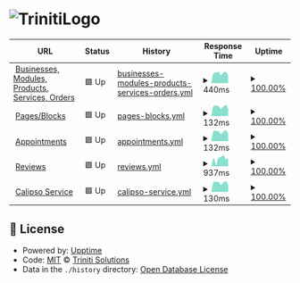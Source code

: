 # ![TrinitiLogo](https://trinitisolutions.nl/logo%20V2%20with%20solutions%20v2%20trans.png)

<!--start: status pages-->
<!-- This summary is generated by Upptime (https://github.com/upptime/upptime) -->
<!-- Do not edit this manually, your changes will be overwritten -->
<!-- prettier-ignore -->
| URL | Status | History | Response Time | Uptime |
| --- | ------ | ------- | ------------- | ------ |
| <img alt="" src="https://icons.duckduckgo.com/ip3/api.appset.nl.ico" height="13"> [Businesses, Modules, Products, Services, Orders](https://api.appset.nl/v1/Businesses/trinitisolutions) | 🟩 Up | [businesses-modules-products-services-orders.yml](https://github.com/trinitisolutions/triniti-uptime-monitor/commits/HEAD/history/businesses-modules-products-services-orders.yml) | <details><summary><img alt="Response time graph" src="./graphs/businesses-modules-products-services-orders/response-time-week.png" height="20"> 440ms</summary><br><a href="https://trinitisolutions.github.io/triniti-uptime-monitor/history/businesses-modules-products-services-orders"><img alt="Response time 421" src="https://img.shields.io/endpoint?url=https%3A%2F%2Fraw.githubusercontent.com%2Ftrinitisolutions%2Ftriniti-uptime-monitor%2FHEAD%2Fapi%2Fbusinesses-modules-products-services-orders%2Fresponse-time.json"></a><br><a href="https://trinitisolutions.github.io/triniti-uptime-monitor/history/businesses-modules-products-services-orders"><img alt="24-hour response time 346" src="https://img.shields.io/endpoint?url=https%3A%2F%2Fraw.githubusercontent.com%2Ftrinitisolutions%2Ftriniti-uptime-monitor%2FHEAD%2Fapi%2Fbusinesses-modules-products-services-orders%2Fresponse-time-day.json"></a><br><a href="https://trinitisolutions.github.io/triniti-uptime-monitor/history/businesses-modules-products-services-orders"><img alt="7-day response time 440" src="https://img.shields.io/endpoint?url=https%3A%2F%2Fraw.githubusercontent.com%2Ftrinitisolutions%2Ftriniti-uptime-monitor%2FHEAD%2Fapi%2Fbusinesses-modules-products-services-orders%2Fresponse-time-week.json"></a><br><a href="https://trinitisolutions.github.io/triniti-uptime-monitor/history/businesses-modules-products-services-orders"><img alt="30-day response time 412" src="https://img.shields.io/endpoint?url=https%3A%2F%2Fraw.githubusercontent.com%2Ftrinitisolutions%2Ftriniti-uptime-monitor%2FHEAD%2Fapi%2Fbusinesses-modules-products-services-orders%2Fresponse-time-month.json"></a><br><a href="https://trinitisolutions.github.io/triniti-uptime-monitor/history/businesses-modules-products-services-orders"><img alt="1-year response time 415" src="https://img.shields.io/endpoint?url=https%3A%2F%2Fraw.githubusercontent.com%2Ftrinitisolutions%2Ftriniti-uptime-monitor%2FHEAD%2Fapi%2Fbusinesses-modules-products-services-orders%2Fresponse-time-year.json"></a></details> | <details><summary><a href="https://trinitisolutions.github.io/triniti-uptime-monitor/history/businesses-modules-products-services-orders">100.00%</a></summary><a href="https://trinitisolutions.github.io/triniti-uptime-monitor/history/businesses-modules-products-services-orders"><img alt="All-time uptime 99.99%" src="https://img.shields.io/endpoint?url=https%3A%2F%2Fraw.githubusercontent.com%2Ftrinitisolutions%2Ftriniti-uptime-monitor%2FHEAD%2Fapi%2Fbusinesses-modules-products-services-orders%2Fuptime.json"></a><br><a href="https://trinitisolutions.github.io/triniti-uptime-monitor/history/businesses-modules-products-services-orders"><img alt="24-hour uptime 100.00%" src="https://img.shields.io/endpoint?url=https%3A%2F%2Fraw.githubusercontent.com%2Ftrinitisolutions%2Ftriniti-uptime-monitor%2FHEAD%2Fapi%2Fbusinesses-modules-products-services-orders%2Fuptime-day.json"></a><br><a href="https://trinitisolutions.github.io/triniti-uptime-monitor/history/businesses-modules-products-services-orders"><img alt="7-day uptime 100.00%" src="https://img.shields.io/endpoint?url=https%3A%2F%2Fraw.githubusercontent.com%2Ftrinitisolutions%2Ftriniti-uptime-monitor%2FHEAD%2Fapi%2Fbusinesses-modules-products-services-orders%2Fuptime-week.json"></a><br><a href="https://trinitisolutions.github.io/triniti-uptime-monitor/history/businesses-modules-products-services-orders"><img alt="30-day uptime 100.00%" src="https://img.shields.io/endpoint?url=https%3A%2F%2Fraw.githubusercontent.com%2Ftrinitisolutions%2Ftriniti-uptime-monitor%2FHEAD%2Fapi%2Fbusinesses-modules-products-services-orders%2Fuptime-month.json"></a><br><a href="https://trinitisolutions.github.io/triniti-uptime-monitor/history/businesses-modules-products-services-orders"><img alt="1-year uptime 100.00%" src="https://img.shields.io/endpoint?url=https%3A%2F%2Fraw.githubusercontent.com%2Ftrinitisolutions%2Ftriniti-uptime-monitor%2FHEAD%2Fapi%2Fbusinesses-modules-products-services-orders%2Fuptime-year.json"></a></details>
| <img alt="" src="https://icons.duckduckgo.com/ip3/api.appset.nl.ico" height="13"> [Pages/Blocks](https://api.appset.nl/v1/Pages/1) | 🟩 Up | [pages-blocks.yml](https://github.com/trinitisolutions/triniti-uptime-monitor/commits/HEAD/history/pages-blocks.yml) | <details><summary><img alt="Response time graph" src="./graphs/pages-blocks/response-time-week.png" height="20"> 132ms</summary><br><a href="https://trinitisolutions.github.io/triniti-uptime-monitor/history/pages-blocks"><img alt="Response time 124" src="https://img.shields.io/endpoint?url=https%3A%2F%2Fraw.githubusercontent.com%2Ftrinitisolutions%2Ftriniti-uptime-monitor%2FHEAD%2Fapi%2Fpages-blocks%2Fresponse-time.json"></a><br><a href="https://trinitisolutions.github.io/triniti-uptime-monitor/history/pages-blocks"><img alt="24-hour response time 101" src="https://img.shields.io/endpoint?url=https%3A%2F%2Fraw.githubusercontent.com%2Ftrinitisolutions%2Ftriniti-uptime-monitor%2FHEAD%2Fapi%2Fpages-blocks%2Fresponse-time-day.json"></a><br><a href="https://trinitisolutions.github.io/triniti-uptime-monitor/history/pages-blocks"><img alt="7-day response time 132" src="https://img.shields.io/endpoint?url=https%3A%2F%2Fraw.githubusercontent.com%2Ftrinitisolutions%2Ftriniti-uptime-monitor%2FHEAD%2Fapi%2Fpages-blocks%2Fresponse-time-week.json"></a><br><a href="https://trinitisolutions.github.io/triniti-uptime-monitor/history/pages-blocks"><img alt="30-day response time 113" src="https://img.shields.io/endpoint?url=https%3A%2F%2Fraw.githubusercontent.com%2Ftrinitisolutions%2Ftriniti-uptime-monitor%2FHEAD%2Fapi%2Fpages-blocks%2Fresponse-time-month.json"></a><br><a href="https://trinitisolutions.github.io/triniti-uptime-monitor/history/pages-blocks"><img alt="1-year response time 109" src="https://img.shields.io/endpoint?url=https%3A%2F%2Fraw.githubusercontent.com%2Ftrinitisolutions%2Ftriniti-uptime-monitor%2FHEAD%2Fapi%2Fpages-blocks%2Fresponse-time-year.json"></a></details> | <details><summary><a href="https://trinitisolutions.github.io/triniti-uptime-monitor/history/pages-blocks">100.00%</a></summary><a href="https://trinitisolutions.github.io/triniti-uptime-monitor/history/pages-blocks"><img alt="All-time uptime 98.81%" src="https://img.shields.io/endpoint?url=https%3A%2F%2Fraw.githubusercontent.com%2Ftrinitisolutions%2Ftriniti-uptime-monitor%2FHEAD%2Fapi%2Fpages-blocks%2Fuptime.json"></a><br><a href="https://trinitisolutions.github.io/triniti-uptime-monitor/history/pages-blocks"><img alt="24-hour uptime 100.00%" src="https://img.shields.io/endpoint?url=https%3A%2F%2Fraw.githubusercontent.com%2Ftrinitisolutions%2Ftriniti-uptime-monitor%2FHEAD%2Fapi%2Fpages-blocks%2Fuptime-day.json"></a><br><a href="https://trinitisolutions.github.io/triniti-uptime-monitor/history/pages-blocks"><img alt="7-day uptime 100.00%" src="https://img.shields.io/endpoint?url=https%3A%2F%2Fraw.githubusercontent.com%2Ftrinitisolutions%2Ftriniti-uptime-monitor%2FHEAD%2Fapi%2Fpages-blocks%2Fuptime-week.json"></a><br><a href="https://trinitisolutions.github.io/triniti-uptime-monitor/history/pages-blocks"><img alt="30-day uptime 100.00%" src="https://img.shields.io/endpoint?url=https%3A%2F%2Fraw.githubusercontent.com%2Ftrinitisolutions%2Ftriniti-uptime-monitor%2FHEAD%2Fapi%2Fpages-blocks%2Fuptime-month.json"></a><br><a href="https://trinitisolutions.github.io/triniti-uptime-monitor/history/pages-blocks"><img alt="1-year uptime 100.00%" src="https://img.shields.io/endpoint?url=https%3A%2F%2Fraw.githubusercontent.com%2Ftrinitisolutions%2Ftriniti-uptime-monitor%2FHEAD%2Fapi%2Fpages-blocks%2Fuptime-year.json"></a></details>
| <img alt="" src="https://icons.duckduckgo.com/ip3/api.appset.nl.ico" height="13"> [Appointments](https://api.appset.nl/v1/appointments/1) | 🟩 Up | [appointments.yml](https://github.com/trinitisolutions/triniti-uptime-monitor/commits/HEAD/history/appointments.yml) | <details><summary><img alt="Response time graph" src="./graphs/appointments/response-time-week.png" height="20"> 132ms</summary><br><a href="https://trinitisolutions.github.io/triniti-uptime-monitor/history/appointments"><img alt="Response time 396" src="https://img.shields.io/endpoint?url=https%3A%2F%2Fraw.githubusercontent.com%2Ftrinitisolutions%2Ftriniti-uptime-monitor%2FHEAD%2Fapi%2Fappointments%2Fresponse-time.json"></a><br><a href="https://trinitisolutions.github.io/triniti-uptime-monitor/history/appointments"><img alt="24-hour response time 103" src="https://img.shields.io/endpoint?url=https%3A%2F%2Fraw.githubusercontent.com%2Ftrinitisolutions%2Ftriniti-uptime-monitor%2FHEAD%2Fapi%2Fappointments%2Fresponse-time-day.json"></a><br><a href="https://trinitisolutions.github.io/triniti-uptime-monitor/history/appointments"><img alt="7-day response time 132" src="https://img.shields.io/endpoint?url=https%3A%2F%2Fraw.githubusercontent.com%2Ftrinitisolutions%2Ftriniti-uptime-monitor%2FHEAD%2Fapi%2Fappointments%2Fresponse-time-week.json"></a><br><a href="https://trinitisolutions.github.io/triniti-uptime-monitor/history/appointments"><img alt="30-day response time 113" src="https://img.shields.io/endpoint?url=https%3A%2F%2Fraw.githubusercontent.com%2Ftrinitisolutions%2Ftriniti-uptime-monitor%2FHEAD%2Fapi%2Fappointments%2Fresponse-time-month.json"></a><br><a href="https://trinitisolutions.github.io/triniti-uptime-monitor/history/appointments"><img alt="1-year response time 448" src="https://img.shields.io/endpoint?url=https%3A%2F%2Fraw.githubusercontent.com%2Ftrinitisolutions%2Ftriniti-uptime-monitor%2FHEAD%2Fapi%2Fappointments%2Fresponse-time-year.json"></a></details> | <details><summary><a href="https://trinitisolutions.github.io/triniti-uptime-monitor/history/appointments">100.00%</a></summary><a href="https://trinitisolutions.github.io/triniti-uptime-monitor/history/appointments"><img alt="All-time uptime 99.96%" src="https://img.shields.io/endpoint?url=https%3A%2F%2Fraw.githubusercontent.com%2Ftrinitisolutions%2Ftriniti-uptime-monitor%2FHEAD%2Fapi%2Fappointments%2Fuptime.json"></a><br><a href="https://trinitisolutions.github.io/triniti-uptime-monitor/history/appointments"><img alt="24-hour uptime 100.00%" src="https://img.shields.io/endpoint?url=https%3A%2F%2Fraw.githubusercontent.com%2Ftrinitisolutions%2Ftriniti-uptime-monitor%2FHEAD%2Fapi%2Fappointments%2Fuptime-day.json"></a><br><a href="https://trinitisolutions.github.io/triniti-uptime-monitor/history/appointments"><img alt="7-day uptime 100.00%" src="https://img.shields.io/endpoint?url=https%3A%2F%2Fraw.githubusercontent.com%2Ftrinitisolutions%2Ftriniti-uptime-monitor%2FHEAD%2Fapi%2Fappointments%2Fuptime-week.json"></a><br><a href="https://trinitisolutions.github.io/triniti-uptime-monitor/history/appointments"><img alt="30-day uptime 100.00%" src="https://img.shields.io/endpoint?url=https%3A%2F%2Fraw.githubusercontent.com%2Ftrinitisolutions%2Ftriniti-uptime-monitor%2FHEAD%2Fapi%2Fappointments%2Fuptime-month.json"></a><br><a href="https://trinitisolutions.github.io/triniti-uptime-monitor/history/appointments"><img alt="1-year uptime 99.94%" src="https://img.shields.io/endpoint?url=https%3A%2F%2Fraw.githubusercontent.com%2Ftrinitisolutions%2Ftriniti-uptime-monitor%2FHEAD%2Fapi%2Fappointments%2Fuptime-year.json"></a></details>
| <img alt="" src="https://icons.duckduckgo.com/ip3/api.appset.nl.ico" height="13"> [Reviews](https://api.appset.nl/v1/likes) | 🟩 Up | [reviews.yml](https://github.com/trinitisolutions/triniti-uptime-monitor/commits/HEAD/history/reviews.yml) | <details><summary><img alt="Response time graph" src="./graphs/reviews/response-time-week.png" height="20"> 937ms</summary><br><a href="https://trinitisolutions.github.io/triniti-uptime-monitor/history/reviews"><img alt="Response time 898" src="https://img.shields.io/endpoint?url=https%3A%2F%2Fraw.githubusercontent.com%2Ftrinitisolutions%2Ftriniti-uptime-monitor%2FHEAD%2Fapi%2Freviews%2Fresponse-time.json"></a><br><a href="https://trinitisolutions.github.io/triniti-uptime-monitor/history/reviews"><img alt="24-hour response time 960" src="https://img.shields.io/endpoint?url=https%3A%2F%2Fraw.githubusercontent.com%2Ftrinitisolutions%2Ftriniti-uptime-monitor%2FHEAD%2Fapi%2Freviews%2Fresponse-time-day.json"></a><br><a href="https://trinitisolutions.github.io/triniti-uptime-monitor/history/reviews"><img alt="7-day response time 937" src="https://img.shields.io/endpoint?url=https%3A%2F%2Fraw.githubusercontent.com%2Ftrinitisolutions%2Ftriniti-uptime-monitor%2FHEAD%2Fapi%2Freviews%2Fresponse-time-week.json"></a><br><a href="https://trinitisolutions.github.io/triniti-uptime-monitor/history/reviews"><img alt="30-day response time 854" src="https://img.shields.io/endpoint?url=https%3A%2F%2Fraw.githubusercontent.com%2Ftrinitisolutions%2Ftriniti-uptime-monitor%2FHEAD%2Fapi%2Freviews%2Fresponse-time-month.json"></a><br><a href="https://trinitisolutions.github.io/triniti-uptime-monitor/history/reviews"><img alt="1-year response time 905" src="https://img.shields.io/endpoint?url=https%3A%2F%2Fraw.githubusercontent.com%2Ftrinitisolutions%2Ftriniti-uptime-monitor%2FHEAD%2Fapi%2Freviews%2Fresponse-time-year.json"></a></details> | <details><summary><a href="https://trinitisolutions.github.io/triniti-uptime-monitor/history/reviews">100.00%</a></summary><a href="https://trinitisolutions.github.io/triniti-uptime-monitor/history/reviews"><img alt="All-time uptime 100.00%" src="https://img.shields.io/endpoint?url=https%3A%2F%2Fraw.githubusercontent.com%2Ftrinitisolutions%2Ftriniti-uptime-monitor%2FHEAD%2Fapi%2Freviews%2Fuptime.json"></a><br><a href="https://trinitisolutions.github.io/triniti-uptime-monitor/history/reviews"><img alt="24-hour uptime 100.00%" src="https://img.shields.io/endpoint?url=https%3A%2F%2Fraw.githubusercontent.com%2Ftrinitisolutions%2Ftriniti-uptime-monitor%2FHEAD%2Fapi%2Freviews%2Fuptime-day.json"></a><br><a href="https://trinitisolutions.github.io/triniti-uptime-monitor/history/reviews"><img alt="7-day uptime 100.00%" src="https://img.shields.io/endpoint?url=https%3A%2F%2Fraw.githubusercontent.com%2Ftrinitisolutions%2Ftriniti-uptime-monitor%2FHEAD%2Fapi%2Freviews%2Fuptime-week.json"></a><br><a href="https://trinitisolutions.github.io/triniti-uptime-monitor/history/reviews"><img alt="30-day uptime 100.00%" src="https://img.shields.io/endpoint?url=https%3A%2F%2Fraw.githubusercontent.com%2Ftrinitisolutions%2Ftriniti-uptime-monitor%2FHEAD%2Fapi%2Freviews%2Fuptime-month.json"></a><br><a href="https://trinitisolutions.github.io/triniti-uptime-monitor/history/reviews"><img alt="1-year uptime 100.00%" src="https://img.shields.io/endpoint?url=https%3A%2F%2Fraw.githubusercontent.com%2Ftrinitisolutions%2Ftriniti-uptime-monitor%2FHEAD%2Fapi%2Freviews%2Fuptime-year.json"></a></details>
| <img alt="" src="https://icons.duckduckgo.com/ip3/api.appset.nl.ico" height="13"> [Calipso Service](https://api.appset.nl/v1/Calipso/customers) | 🟩 Up | [calipso-service.yml](https://github.com/trinitisolutions/triniti-uptime-monitor/commits/HEAD/history/calipso-service.yml) | <details><summary><img alt="Response time graph" src="./graphs/calipso-service/response-time-week.png" height="20"> 130ms</summary><br><a href="https://trinitisolutions.github.io/triniti-uptime-monitor/history/calipso-service"><img alt="Response time 115" src="https://img.shields.io/endpoint?url=https%3A%2F%2Fraw.githubusercontent.com%2Ftrinitisolutions%2Ftriniti-uptime-monitor%2FHEAD%2Fapi%2Fcalipso-service%2Fresponse-time.json"></a><br><a href="https://trinitisolutions.github.io/triniti-uptime-monitor/history/calipso-service"><img alt="24-hour response time 100" src="https://img.shields.io/endpoint?url=https%3A%2F%2Fraw.githubusercontent.com%2Ftrinitisolutions%2Ftriniti-uptime-monitor%2FHEAD%2Fapi%2Fcalipso-service%2Fresponse-time-day.json"></a><br><a href="https://trinitisolutions.github.io/triniti-uptime-monitor/history/calipso-service"><img alt="7-day response time 130" src="https://img.shields.io/endpoint?url=https%3A%2F%2Fraw.githubusercontent.com%2Ftrinitisolutions%2Ftriniti-uptime-monitor%2FHEAD%2Fapi%2Fcalipso-service%2Fresponse-time-week.json"></a><br><a href="https://trinitisolutions.github.io/triniti-uptime-monitor/history/calipso-service"><img alt="30-day response time 112" src="https://img.shields.io/endpoint?url=https%3A%2F%2Fraw.githubusercontent.com%2Ftrinitisolutions%2Ftriniti-uptime-monitor%2FHEAD%2Fapi%2Fcalipso-service%2Fresponse-time-month.json"></a><br><a href="https://trinitisolutions.github.io/triniti-uptime-monitor/history/calipso-service"><img alt="1-year response time 108" src="https://img.shields.io/endpoint?url=https%3A%2F%2Fraw.githubusercontent.com%2Ftrinitisolutions%2Ftriniti-uptime-monitor%2FHEAD%2Fapi%2Fcalipso-service%2Fresponse-time-year.json"></a></details> | <details><summary><a href="https://trinitisolutions.github.io/triniti-uptime-monitor/history/calipso-service">100.00%</a></summary><a href="https://trinitisolutions.github.io/triniti-uptime-monitor/history/calipso-service"><img alt="All-time uptime 99.99%" src="https://img.shields.io/endpoint?url=https%3A%2F%2Fraw.githubusercontent.com%2Ftrinitisolutions%2Ftriniti-uptime-monitor%2FHEAD%2Fapi%2Fcalipso-service%2Fuptime.json"></a><br><a href="https://trinitisolutions.github.io/triniti-uptime-monitor/history/calipso-service"><img alt="24-hour uptime 100.00%" src="https://img.shields.io/endpoint?url=https%3A%2F%2Fraw.githubusercontent.com%2Ftrinitisolutions%2Ftriniti-uptime-monitor%2FHEAD%2Fapi%2Fcalipso-service%2Fuptime-day.json"></a><br><a href="https://trinitisolutions.github.io/triniti-uptime-monitor/history/calipso-service"><img alt="7-day uptime 100.00%" src="https://img.shields.io/endpoint?url=https%3A%2F%2Fraw.githubusercontent.com%2Ftrinitisolutions%2Ftriniti-uptime-monitor%2FHEAD%2Fapi%2Fcalipso-service%2Fuptime-week.json"></a><br><a href="https://trinitisolutions.github.io/triniti-uptime-monitor/history/calipso-service"><img alt="30-day uptime 100.00%" src="https://img.shields.io/endpoint?url=https%3A%2F%2Fraw.githubusercontent.com%2Ftrinitisolutions%2Ftriniti-uptime-monitor%2FHEAD%2Fapi%2Fcalipso-service%2Fuptime-month.json"></a><br><a href="https://trinitisolutions.github.io/triniti-uptime-monitor/history/calipso-service"><img alt="1-year uptime 100.00%" src="https://img.shields.io/endpoint?url=https%3A%2F%2Fraw.githubusercontent.com%2Ftrinitisolutions%2Ftriniti-uptime-monitor%2FHEAD%2Fapi%2Fcalipso-service%2Fuptime-year.json"></a></details>

<!--end: status pages-->

## 📄 License

- Powered by: [Upptime](https://github.com/upptime/upptime)
- Code: [MIT](./LICENSE) © [Triniti Solutions](www.trinitisolutions.nl)
- Data in the `./history` directory: [Open Database License](https://opendatacommons.org/licenses/odbl/1-0/)
